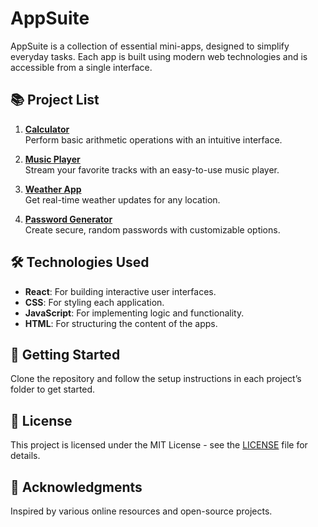 # AppSuite

AppSuite is a collection of essential mini-apps, designed to simplify everyday tasks. Each app is built using modern web technologies and is accessible from a single interface.

## 📚 Project List

1. **[Calculator](./path/to/calculator-app)**  
   Perform basic arithmetic operations with an intuitive interface.

2. **[Music Player](./path/to/music-player-app)**  
   Stream your favorite tracks with an easy-to-use music player.

3. **[Weather App](./path/to/weather-app)**  
   Get real-time weather updates for any location.

4. **[Password Generator](./path/to/password-generator-app)**  
   Create secure, random passwords with customizable options.

## 🛠️ Technologies Used

- **React**: For building interactive user interfaces.
- **CSS**: For styling each application.
- **JavaScript**: For implementing logic and functionality.
- **HTML**: For structuring the content of the apps.

## 🚀 Getting Started

Clone the repository and follow the setup instructions in each project’s folder to get started.

## 📄 License

This project is licensed under the MIT License - see the [LICENSE](./LICENSE) file for details.

## 🙏 Acknowledgments

Inspired by various online resources and open-source projects.
